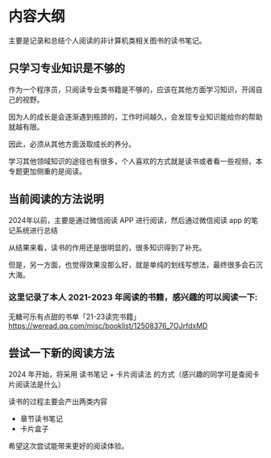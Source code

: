 # 内容大纲

主要是记录和总结个人阅读的非计算机类相关图书的读书笔记。


## 只学习专业知识是不够的

作为一个程序员，只阅读专业类书籍是不够的，应该在其他方面学习知识，开阔自己的视野。

因为人的成长是会逐渐遇到瓶颈的，工作时间越久，会发现专业知识能给你的帮助就越有限。

因此，必须从其他方面汲取成长的养分。

学习其他领域知识的途径也有很多，个人喜欢的方式就是读书或者看一些视频，本专题更加侧重的是阅读。


## 当前阅读的方法说明

2024年以前，主要是通过微信阅读 APP 进行阅读，然后通过微信阅读 app 的笔记系统进行总结

从结果来看，读书的作用还是很明显的，很多知识得到了补充。

但是，另一方面，也觉得效果没那么好，就是单纯的划线写想法，最终很多会石沉大海。


### 这里记录了本人 2021-2023 年阅读的书籍，感兴趣的可以阅读一下: 

无糖可乐有点甜的书单「21-23读完书籍」 https://weread.qq.com/misc/booklist/12508376_7OJrfdxMD

## 尝试一下新的阅读方法

2024 年开始，将采用 读书笔记 + 卡片阅读法 的方式（感兴趣的同学可是查阅卡片阅读法是什么）

读书的过程主要会产出两类内容
* 章节读书笔记
* 卡片盒子

希望这次尝试能带来更好的阅读体验。
